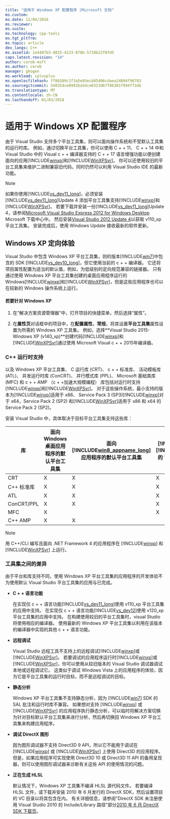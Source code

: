 ```yaml
---
title: "适用于 Windows XP 配置程序 |Microsoft 文档"
ms.custom: 
ms.date: 11/04/2016
ms.reviewer: 
ms.suite: 
ms.technology: cpp-tools
ms.tgt_pltfrm: 
ms.topic: article
dev_langs: C++
ms.assetid: 1e4487b3-d815-4123-878b-5718b22f0fd5
caps.latest.revision: "14"
author: corob-msft
ms.author: corob
manager: ghogen
ms.workload: cplusplus
ms.openlocfilehash: ff80109c1f3a5e03ecb85406cdaea24804f96783
ms.sourcegitcommit: 54035dce0992ba5dce0323d67f86301f994ff3db
ms.translationtype: MT
ms.contentlocale: zh-CN
ms.lasthandoff: 01/03/2018
---
```

# <a name="configuring-programs-for-windows-xp"></a>适用于 Windows XP 配置程序
由于 Visual Studio 支持多个平台工具集，则可以面向操作系统和不受默认工具集的运行时库。 例如，通过切换平台工具集，你可以使用 C + + 11、 C + + 14 中和 Visual Studio 中的 Visual c + + 编译器支持的 C + + 17 语言增强功能以便创建面向的应用[!INCLUDE[winxp](../build/includes/winxp_md.md)]和[!INCLUDE[WinXPSvr](../build/includes/winxpsvr_md.md)]。 你可以还使用较旧的平台工具集来维护二进制兼容旧代码，同时仍然可以利用 Visual Studio IDE 的最新功能。  
  
> [!NOTE]
>  如果你使用[!INCLUDE[vs_dev11_long](../build/includes/vs_dev11_long_md.md)]，必须安装[!INCLUDE[vs_dev11_long](../build/includes/vs_dev11_long_md.md)]Update 4 添加平台工具集支持[!INCLUDE[winxp](../build/includes/winxp_md.md)]和[!INCLUDE[WinXPSvr](../build/includes/winxpsvr_md.md)]。 若要下载并安装一份[!INCLUDE[vs_dev11_long](../build/includes/vs_dev11_long_md.md)]Update 4，请参阅[Microsoft Visual Studio Express 2012 for Windows Desktop](http://go.microsoft.com/fwlink/p/?linkid=265464) Microsoft 下载中心中。 然后安装[Visual Studio 2012 Update 4](http://go.microsoft.com/fwlink/p/?linkid=335900)以获取 v110_xp 平台工具集。 安装完成后，使用 Windows Update 接收最新的软件更新。  
  
## <a name="windows-xp-targeting-experience"></a>Windows XP 定向体验  
 Visual Studio 中包含 Windows XP 平台工具集，则的版本[!INCLUDE[win7](../build/includes/win7_md.md)]中包含的 SDK [!INCLUDE[vs_dev10_long](../build/includes/vs_dev10_long_md.md)]，但它使用当前的 c + + 编译器。 它还将项目属性配置为适当的默认值，例如，为低级别的定向规范兼容的链接器。 只有通过使用 Windows XP 平台工具集创建的桌面应用程序运行的 Windows[!INCLUDE[winxp](../build/includes/winxp_md.md)]和[!INCLUDE[WinXPSvr](../build/includes/winxpsvr_md.md)]，但是这些应用程序也可以在较新的 Windows 操作系统上运行。  
  
#### <a name="to-target-windows-xp"></a>若要针对 Windows XP  
  
1.  在“解决方案资源管理器”中，打开项目的快捷菜单，然后选择“属性”。  
  
2.  在**属性页**对话框中的项目中，在**配置属性**，**常规**，将其设置**平台工具集**属性设置为所需的 Windows XP 工具集。 例如，选择**Visual Studio 2015-Windows XP (v140_xp)**创建代码[!INCLUDE[winxp](../build/includes/winxp_md.md)]和[!INCLUDE[WinXPSvr](../build/includes/winxpsvr_md.md)]通过使用 Microsoft Visual c + + 2015年编译器。  
  
### <a name="c-runtime-support"></a>C++ 运行时支持  
 以及 Windows XP 平台工具集、 C 运行库 (CRT)、 c + + 标准库、 活动模板库 (ATL)、 并发运行时库 (ConCRT)、 并行模式库 (PPL)、 Microsoft 基础类库 (MFC) 和 c + + AMP （c + +加速大规模编程） 库包括对运行时支持[!INCLUDE[winxp](../build/includes/winxp_md.md)]和[!INCLUDE[WinXPSvr](../build/includes/winxpsvr_md.md)]。 对于这些操作系统，最小支持的版本为[!INCLUDE[winxp](../build/includes/winxp_md.md)]适用于 x86、 Service Pack 3 (SP3)[!INCLUDE[winxp](../build/includes/winxp_md.md)]对于 x64，Service Pack 2 (SP2) 和[!INCLUDE[WinXPSvr](../build/includes/winxpsvr_md.md)]适用于 x86 和 x64 的 Service Pack 2 (SP2)。  
  
 安装 Visual Studio 中，具体取决于目标平台工具集支持这些库：  
  
|库|面向 Windows 桌面应用程序的默认平台工具集|面向 [!INCLUDE[win8_appname_long](../build/includes/win8_appname_long_md.md)] 应用程序的默认平台工具集|面向 [!INCLUDE[winxp](../build/includes/winxp_md.md)] 和 [!INCLUDE[WinXPSvr](../build/includes/winxpsvr_md.md)] 的 Windows XP 平台工具集|  
|-------------|-------------------------------------------------------------|---------------------------------------------------------------------------------------------------------------|-----------------------------------------------------------------------------------------------------------------------------------------------------------|  
|CRT|X|X|X|  
|C++ 标准库|X|X|X|  
|ATL|X|X|X|  
|ConCRT/PPL|X|X|X|  
|MFC|X||X|  
|C++ AMP|X|X||  
  
> [!NOTE]
>  用 C++/CLI 编写且面向 .NET Framework 4 的应用程序在 [!INCLUDE[winxp](../build/includes/winxp_md.md)] 和 [!INCLUDE[WinXPSvr](../build/includes/winxpsvr_md.md)] 上运行。  
  
### <a name="differences-between-the-toolsets"></a>工具集之间的差异  
 由于平台和库支持不同，使用 Windows XP 平台工具集的应用程序的开发体验不为使用默认 Visual Studio 平台工具集的应用与已完成。  
  
-   **C + + 语言功能**  
  
     在实现仅 c + + 语言功能[!INCLUDE[vs_dev11_long](../build/includes/vs_dev11_long_md.md)]使用 v110_xp 平台工具集的应用中支持。 在实现仅 c + + 语言功能[!INCLUDE[vs_dev12](../atl-mfc-shared/includes/vs_dev12_md.md)]使用 v120_xp 平台工具集的应用中支持。 在构建使用较旧的平台工具集时，visual Studio 将使用相应的编译器。 使用最新的 Windows XP 平台工具集以利用在该版本的编译器中实现的其他 c + + 语言功能。  
  
-   **远程调试**  
  
     Visual Studio 远程工具不支持上的远程调试[!INCLUDE[winxp](../build/includes/winxp_md.md)]或[!INCLUDE[WinXPSvr](../build/includes/winxpsvr_md.md)]。 若要调试的应用程序运行时[!INCLUDE[winxp](../build/includes/winxp_md.md)]或[!INCLUDE[WinXPSvr](../build/includes/winxpsvr_md.md)]，你可以使用从较旧版本的 Visual Studio 调试器调试本地或远程调试它。 这类似于调试 Windows Vista 上的应用程序的体验，因为它是平台工具集的运行时目标，而不是远程调试的目标。  
  
-   **静态分析**  
  
     Windows XP 平台工具集不支持静态分析，因为 [!INCLUDE[win7](../build/includes/win7_md.md)] SDK 的 SAL 批注和运行时库不兼容。 如果想对支持 [!INCLUDE[winxp](../build/includes/winxp_md.md)] 或 [!INCLUDE[WinXPSvr](../build/includes/winxpsvr_md.md)] 的应用程序执行静态分析，可以临时将解决方案切换为针对目标默认平台工具集来进行分析，然后再切换回 Windows XP 平台工具集来构建应用程序。  
  
-   **调试 DirectX 图形**  
  
     因为图形调试器不支持 Direct3D 9 API，所以它不能用于调试在 [!INCLUDE[winxp](../build/includes/winxp_md.md)] 或 [!INCLUDE[WinXPSvr](../build/includes/winxpsvr_md.md)] 上使用 Direct3D 的应用程序。 但是，如果应用程序可实现使用 Direct3D 10 或 Direct3D 11 API 的备用呈现器，则可以使用图形调试器来诊断有关这些 API 的使用情况的问题。  
  
-   **正在生成 HLSL**  
  
     默认情况下，Windows XP 工具集不编译 HLSL 源代码文件。 若要编译 HLSL 文件，请下载并安装 2010 年 6 月发行的 DirectX SDK，然后设置项目的 VC 目录以将其包含在内。 有关详细信息，请参阅"DirectX SDK 未注册使用 Visual Studio 2010 的 Include/Library 路径"部分[2010 年 6 月 DirectX SDK 下载页](http://www.microsoft.com/download/details.aspx?displaylang=en&id=6812)。